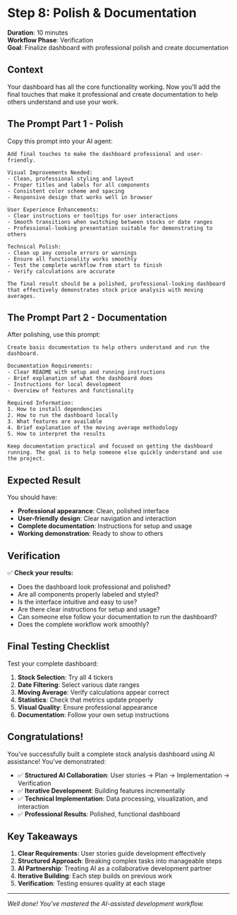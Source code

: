 # Step 8: Polish & Documentation

**Duration**: 10 minutes  
**Workflow Phase**: Verification  
**Goal**: Finalize dashboard with professional polish and create documentation

## Context

Your dashboard has all the core functionality working. Now you'll add the final touches that make it professional and create documentation to help others understand and use your work.

## The Prompt Part 1 - Polish

Copy this prompt into your AI agent:

```
Add final touches to make the dashboard professional and user-friendly.

Visual Improvements Needed:
- Clean, professional styling and layout
- Proper titles and labels for all components
- Consistent color scheme and spacing
- Responsive design that works well in browser

User Experience Enhancements:
- Clear instructions or tooltips for user interactions
- Smooth transitions when switching between stocks or date ranges
- Professional-looking presentation suitable for demonstrating to others

Technical Polish:
- Clean up any console errors or warnings
- Ensure all functionality works smoothly
- Test the complete workflow from start to finish
- Verify calculations are accurate

The final result should be a polished, professional-looking dashboard that effectively demonstrates stock price analysis with moving averages.
```

## The Prompt Part 2 - Documentation

After polishing, use this prompt:

```
Create basic documentation to help others understand and run the dashboard.

Documentation Requirements:
- Clear README with setup and running instructions
- Brief explanation of what the dashboard does
- Instructions for local development
- Overview of features and functionality

Required Information:
1. How to install dependencies
2. How to run the dashboard locally
3. What features are available
4. Brief explanation of the moving average methodology
5. How to interpret the results

Keep documentation practical and focused on getting the dashboard running. The goal is to help someone else quickly understand and use the project.
```

## Expected Result

You should have:
- **Professional appearance**: Clean, polished interface
- **User-friendly design**: Clear navigation and interaction
- **Complete documentation**: Instructions for setup and usage
- **Working demonstration**: Ready to show to others

## Verification

✅ **Check your results:**
- Does the dashboard look professional and polished?
- Are all components properly labeled and styled?
- Is the interface intuitive and easy to use?
- Are there clear instructions for setup and usage?
- Can someone else follow your documentation to run the dashboard?
- Does the complete workflow work smoothly?

## Final Testing Checklist

Test your complete dashboard:
1. **Stock Selection**: Try all 4 tickers
2. **Date Filtering**: Select various date ranges
3. **Moving Average**: Verify calculations appear correct
4. **Statistics**: Check that metrics update properly
5. **Visual Quality**: Ensure professional appearance
6. **Documentation**: Follow your own setup instructions

## Congratulations!

You've successfully built a complete stock analysis dashboard using AI assistance! You've demonstrated:

- ✅ **Structured AI Collaboration**: User stories → Plan → Implementation → Verification
- ✅ **Iterative Development**: Building features incrementally
- ✅ **Technical Implementation**: Data processing, visualization, and interaction
- ✅ **Professional Results**: Polished, functional dashboard

## Key Takeaways

1. **Clear Requirements**: User stories guide development effectively
2. **Structured Approach**: Breaking complex tasks into manageable steps
3. **AI Partnership**: Treating AI as a collaborative development partner
4. **Iterative Building**: Each step builds on previous work
5. **Verification**: Testing ensures quality at each stage

---
*Well done! You've mastered the AI-assisted development workflow.*